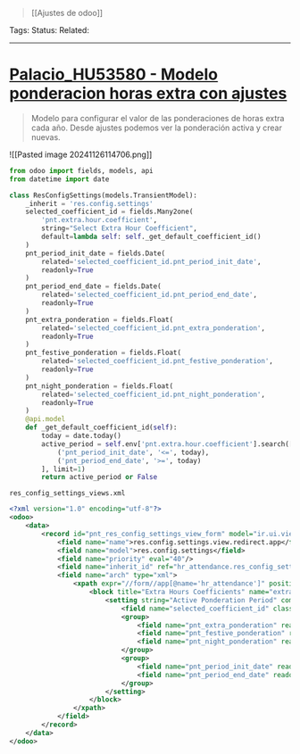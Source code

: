 > [[Ajustes de odoo]]

Tags: 
Status: 
Related: 

___

# [Palacio_HU53580 - Modelo ponderacion horas extra con ajustes](https://github.com/puntsistemes/palacio-congresos_odoo/commit/95da37977f8906cc3814aae0c0658518fea136dc#diff-477988601c5159d47061eb894468c04c1df877a81ac2bf632bf773f0223af72a)

> Modelo para configurar el valor de las ponderaciones de horas extra cada año.
> Desde ajustes podemos ver la ponderación activa y crear nuevas.

![[Pasted image 20241126114706.png]]

```python
from odoo import fields, models, api
from datetime import date

class ResConfigSettings(models.TransientModel):
    _inherit = 'res.config.settings'
    selected_coefficient_id = fields.Many2one(
        'pnt.extra.hour.coefficient',
        string="Select Extra Hour Coefficient",
        default=lambda self: self._get_default_coefficient_id()
    )
    pnt_period_init_date = fields.Date(
        related='selected_coefficient_id.pnt_period_init_date',
        readonly=True
    )
    pnt_period_end_date = fields.Date(
        related='selected_coefficient_id.pnt_period_end_date',
        readonly=True
    )
    pnt_extra_ponderation = fields.Float(
        related='selected_coefficient_id.pnt_extra_ponderation',
        readonly=True
    )
    pnt_festive_ponderation = fields.Float(
        related='selected_coefficient_id.pnt_festive_ponderation',
        readonly=True
    )
    pnt_night_ponderation = fields.Float(
        related='selected_coefficient_id.pnt_night_ponderation',
        readonly=True
    )
    @api.model
    def _get_default_coefficient_id(self):
        today = date.today()
        active_period = self.env['pnt.extra.hour.coefficient'].search([
            ('pnt_period_init_date', '<=', today),
            ('pnt_period_end_date', '>=', today)
        ], limit=1)
        return active_period or False
```

`res_config_settings_views.xml`
```xml
<?xml version="1.0" encoding="utf-8"?>
<odoo>
    <data>
        <record id="pnt_res_config_settings_view_form" model="ir.ui.view">
            <field name="name">res.config.settings.view.redirect.app</field>
            <field name="model">res.config.settings</field>
            <field name="priority" eval="40"/>
            <field name="inherit_id" ref="hr_attendance.res_config_settings_view_form"/>
            <field name="arch" type="xml">
                <xpath expr="//form//app[@name='hr_attendance']" position="inside">
                    <block title="Extra Hours Coefficients" name="extra_hours_coefficient">
                        <setting string="Active Ponderation Period" company_dependent="1">
                            <field name="selected_coefficient_id" class="w-75"/>
                            <group>
                                <field name="pnt_extra_ponderation" readonly="1"/>
                                <field name="pnt_festive_ponderation" readonly="1"/>
                                <field name="pnt_night_ponderation" readonly="1"/>
                            </group>
                            <group>
                                <field name="pnt_period_init_date" readonly="1"/>
                                <field name="pnt_period_end_date" readonly="1"/>
                            </group>
                        </setting>
                    </block>
                </xpath>
            </field>
        </record>
    </data>
</odoo>
```